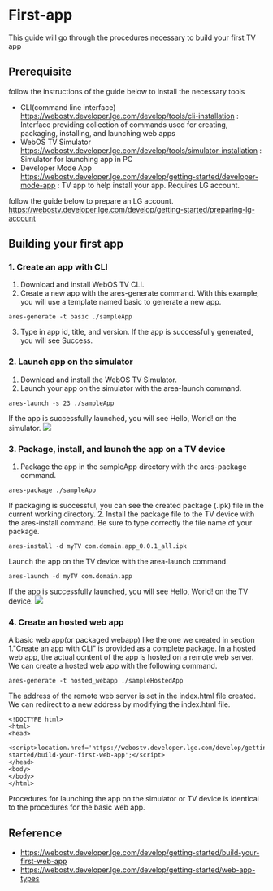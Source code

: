 # First-app
This guide will go through the procedures necessary to build your first TV app

## Prerequisite
follow the instructions of the guide below to install the necessary tools
* CLI(command line interface) https://webostv.developer.lge.com/develop/tools/cli-installation : Interface providing collection of commands used for creating, packaging, installing, and launching web apps
* WebOS TV Simulator https://webostv.developer.lge.com/develop/tools/simulator-installation : Simulator for launching app in PC
* Developer Mode App https://webostv.developer.lge.com/develop/getting-started/developer-mode-app : TV app to help install your app. Requires LG account.

follow the guide below to prepare an LG account.
https://webostv.developer.lge.com/develop/getting-started/preparing-lg-account

## Building your first app

### 1. Create an app with CLI
1. Download and install WebOS TV CLI.
2. Create a new app with the ares-generate command. With this example, you will use a template named basic to generate a new app.
```
ares-generate -t basic ./sampleApp
```
3. Type in app id, title, and version.
If the app is successfully generated, you will see Success.

### 2. Launch app on the simulator
1. Download and install the WebOS TV Simulator.
2. Launch your app on the simulator with the area-launch command.
```
ares-launch -s 23 ./sampleApp
```
If the app is successfully launched, you will see Hello, World! on the simulator.
![](https://github.com/youngheoncho/webos-hackathon/blob/main/01.First-app/images/hello_world.png?raw=true)

### 3. Package, install, and launch the app on a TV device

1. Package the app in the sampleApp directory with the ares-package command.

```
ares-package ./sampleApp
```
If packaging is successful, you can see the created package (.ipk) file in the current working directory.
2. Install the package file to the TV device with the ares-install command. Be sure to type correctly the file name of your package.
```
ares-install -d myTV com.domain.app_0.0.1_all.ipk
```
Launch the app on the TV device with the area-launch command.
```
ares-launch -d myTV com.domain.app
```
If the app is successfully launched, you will see Hello, World! on the TV device.
![](https://github.com/youngheoncho/webos-hackathon/blob/main/01.First-app/images/hello_world.png?raw=true)

### 4. Create an hosted web app
A basic web app(or packaged webapp) like the one we created in section 1."Create an app with CLI" is provided as a complete package.
In a hosted web app, the actual content of the app is hosted on a remote web server.
We can create a hosted web app with the following command.
```
ares-generate -t hosted_webapp ./sampleHostedApp
```
The address of the remote web server is set in the index.html file created. We can redirect to a new address by modifying the index.html file.
```
<!DOCTYPE html>
<html>
<head>
	<script>location.href='https://webostv.developer.lge.com/develop/getting-started/build-your-first-web-app';</script>
</head>
<body>
</body>
</html>
```
Procedures for launching the app on the simulator or TV device is identical to the procedures for the basic web app.

## Reference
* https://webostv.developer.lge.com/develop/getting-started/build-your-first-web-app
* https://webostv.developer.lge.com/develop/getting-started/web-app-types
